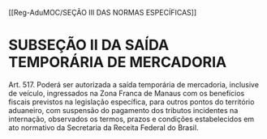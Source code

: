 [[Reg-AduMOC/SEÇÃO III DAS NORMAS ESPECÍFICAS]]

# SUBSEÇÃO II DA SAÍDA TEMPORÁRIA DE MERCADORIA

Art. 517. Poderá ser autorizada a saída temporária de
mercadoria, inclusive de veículo, ingressados na Zona Franca
de Manaus com os benefícios fiscais previstos na legislação
específica, para outros pontos do território aduaneiro, com
suspensão do pagamento dos tributos incidentes na
internação, observados os termos, prazos e condições
estabelecidos em ato normativo da Secretaria da Receita
Federal do Brasil.